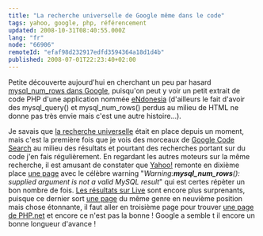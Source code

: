 ```yaml
---
title: "La recherche universelle de Google même dans le code"
tags: yahoo, google, php, référencement
updated: 2008-10-31T08:40:55.000Z
lang: "fr"
node: "66906"
remoteId: "efaf98d232917edfd3594364a18d1d4b"
published: 2008-07-01T22:23:40+02:00
---
```


Petite découverte aujourd'hui en cherchant un peu par hasard [mysql_num_rows dans Google](http://www.google.fr/search?aq=f&amp;hl=fr&amp;safe=off&amp;q=mysql_num_rows&amp;btnG=Rechercher&amp;met), puisqu'on peut y voir un petit extrait de code PHP d'une application nommée [eNdonesia](http://www.endonesia.org/) (d'ailleurs le fait d'avoir des mysql_query() et mysql_num_rows() perdus au milieu de HTML ne donne pas très envie mais c'est une autre histoire...).


Je savais que [la recherche universelle](http://www.webrankinfo.com/actualites/200804-recherche-universelle.htm) était en place depuis un moment, mais c'est la première fois que je vois des morceaux de [Google Code Search](http://www.google.fr/codesearch?hl=fr) au milieu des résultats et pourtant des recherches portant sur du code j'en fais régulièrement. En regardant les autres moteurs sur la même recherche, il est amusant de constater que [Yahoo!](http://fr.search.yahoo.com/search;_ylt=A1f4cfpKjmpIT.8ATvRiAQx.?p=mysql_num_rows&amp;ei=UTF-8&amp;iscqry=&amp;fr=sfp) remonte en dixième place [une page](http://www.preefoo.fr/) avec le célèbre warning &quot;*Warning:****mysql_num_rows****(): supplied argument is not a valid MySQL result*&quot; qui est certes répèter un bon nombre de fois. [Les résultats sur Live](http://search.live.com/results.aspx?q=mysql_num_rows&amp;go=&amp;form=QBRE) sont encore plus surprenants, puisque ce dernier sort [une page](http://www.mpt-fressenneville.fr/) du même genre en neuvième position mais chose étonnante, il faut aller en troisième page pour trouver [une page de PHP.net](http://www.php.net/manual/fr/function.mysql-tablename.php) et encore ce n'est pas la bonne ! Google a semble t il encore un bonne longueur d'avance !

